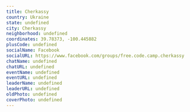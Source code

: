 ```yaml
---
title: Cherkassy
country: Ukraine
state: undefined
city: Cherkassy
neighborhood: undefined
coordinates: 39.78373, -100.445882
plusCode: undefined
socialName: Facebook
socialURL: https://www.facebook.com/groups/free.code.camp.cherkassy
chatName: undefined
chatURL: undefined
eventName: undefined
eventURL: undefined
leaderName: undefined
leaderURL: undefined
oldPhoto: undefined
coverPhoto: undefined
---
```


